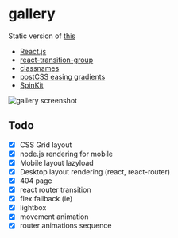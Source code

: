 # gallery
Static version of [this](https://github.com/nextgtrgod/gallery)


* [React.js](https://reactjs.org/)
* [react-transition-group](https://github.com/reactjs/react-transition-group)
* [classnames](https://github.com/JedWatson/classnames)
* [postCSS easing gradients](https://github.com/larsenwork/postcss-easing-gradients)
* [SpinKit](https://github.com/tobiasahlin/SpinKit)


![gallery screenshot](https://image.ibb.co/dtxvsb/gallery_v5.jpg)


## Todo
- [x] CSS Grid layout
- [x] node.js rendering for mobile
- [x] Mobile layout lazyload
- [x] Desktop layout rendering (react, react-router)
- [x] 404 page
- [x] react router transition
- [x] flex fallback (ie)
- [x] lightbox
- [x] movement animation
- [x] router animations sequence